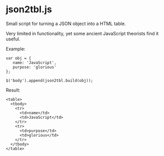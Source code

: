 json2tbl.js
===========

Small script for turning a JSON object into a HTML table.

Very limited in functionality, yet some ancient JavaScript theorists find it useful.

Example:

```
var obj = {
   name: 'JavaScript',
   purpose: 'glorious'
};

$('body').append(json2tbl.build(obj));
```
Result:

```
<table>
  <tbody>
    <tr>
      <td>name</td>
      <td>JavaScript</td>
    </tr>
    <tr>
      <td>purpose</td>
      <td>glorious</td>
    </tr>
  </tbody>
</table>
